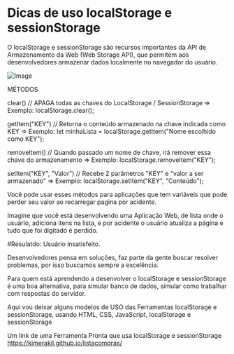 # Dicas de uso localStorage e sessionStorage
O localStorage e sessionStorage são recursos importantes da API de Armazenamento da Web (Web Storage API), que permitem aos desenvolvedores armazenar dados localmente no navegador do usuário.

![Image](https://github.com/user-attachments/assets/af2aa6e3-2109-4887-825a-e84266b26679)

MÉTODOS

clear() 
// APAGA todas as chaves do LocalStorage / SessionStorage
=> Exemplo: localStorage.clear();

getItem("KEY") 
// Retorna o conteúdo armazenado na chave indicada como KEY
=> Exemplo: let minhaLista = localStorage.getItem("Nome escolhido como KEY"); 

removeItem() 
// Quando passado um nome de chave, irá remover essa chave do armazenamento
=> Exemplo: localStorage.removeItem("KEY");

setItem("KEY", "Valor") 
// Recebe 2 parâmetros "KEY" e "valor a ser armazenado"
=> Exemplo: localStorage.setItem("KEY", "Conteúdo");

Você pode usar esses métodos para aplicações que tem variáveis que pode perder seu valor ao recarregar pagina por acidente.

Imagine que você está desenvolvendo uma Aplicação Web, de lista onde o usuário, adiciona itens na lista, e por acidente o usuário atualiza a página e tudo que foi digitado é perdido. 

#Resulatdo: Usuário insatisfeito.

Desenvolvedores pensa em soluções, faz parte da gente buscar resolver problemas, por isso buscamos sempre a excelência.

Para quem está aprendendo a desenvolver o localStorage e sessionStorage é uma boa alternativa, para simular banco de dados, simular como trabalhar com respostas do servidor.

Aqui vou deixar alguns modelos de USO das Ferramentas localStorage e sessionStorage, usando HTML, CSS, JavaScript, localStorage e sessionStorage

Um link de uma Ferramenta Pronta que usa localStorage e sessionStorage
https://kimerakil.github.io/listacompras/ 
